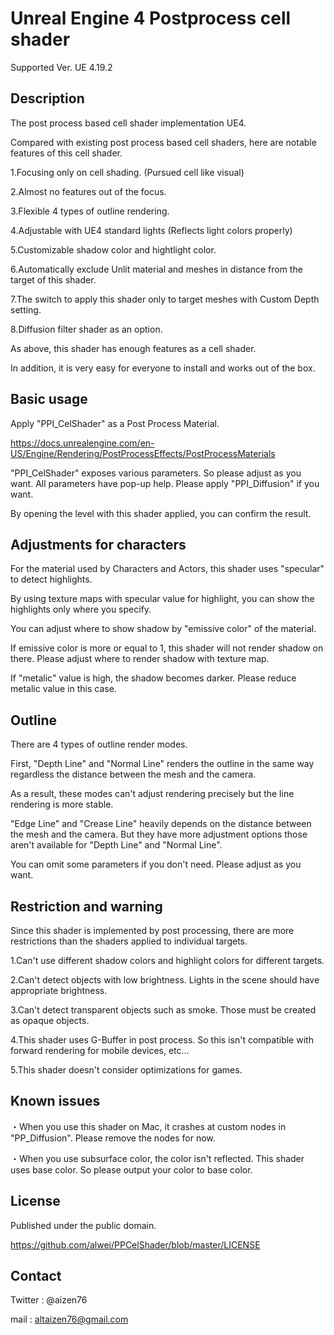 Unreal Engine 4 Postprocess cell shader
=======================================================
Supported Ver. UE 4.19.2


Description
------
The post process based cell shader implementation UE4.

Compared with existing post process based cell shaders, here are notable features of this cell shader.


1.Focusing only on cell shading. (Pursued cell like visual)

2.Almost no features out of the focus.

3.Flexible 4 types of outline rendering.

4.Adjustable with UE4 standard lights (Reflects light colors properly)

5.Customizable shadow color and hightlight color.

6.Automatically exclude Unlit material and meshes in distance from the target of this shader.

7.The switch to apply this shader only to target meshes with Custom Depth setting.

8.Diffusion filter shader as an option.


As above, this shader has enough features as a cell shader.

In addition, it is very easy for everyone to install and works out of the box.


Basic usage
------------------
Apply "PPI_CelShader" as a Post Process Material.

https://docs.unrealengine.com/en-US/Engine/Rendering/PostProcessEffects/PostProcessMaterials

"PPI_CelShader" exposes various parameters. So please adjust as you want.
All parameters have pop-up help.
Please apply "PPI_Diffusion" if you want.

By opening the level with this shader applied, you can confirm the result.


Adjustments for characters
--------------------
For the material used by Characters and Actors, this shader uses "specular" to detect highlights.

By using texture maps with specular value for highlight, you can show the highlights only where you specify.

You can adjust where to show shadow by "emissive color" of the material.

If emissive color is more or equal to 1, this shader will not render shadow on there. Please adjust where to render shadow with texture map.

If "metalic" value is high, the shadow becomes darker. Please reduce metalic value in this case.


Outline
------------
There are 4 types of outline render modes.

First, "Depth Line" and "Normal Line" renders the outline in the same way regardless the distance between the mesh and the camera.

As a result, these modes can't adjust rendering precisely but the line rendering is more stable.

"Edge Line" and "Crease Line" heavily depends on the distance between the mesh and the camera. But they have more adjustment options those aren't available for "Depth Line" and "Normal Line".

You can omit some parameters if you don't need. Please adjust as you want.


Restriction and warning
--------------
Since this shader is implemented by post processing, there are more restrictions than the shaders applied to individual targets.

1.Can't use different shadow colors and highlight colors for different targets.

2.Can't detect objects with low brightness. Lights in the scene should have appropriate brightness.

3.Can't detect transparent objects such as smoke. Those must be created as opaque objects.

4.This shader uses G-Buffer in post process. So this isn't compatible with forward rendering for mobile devices, etc...

5.This shader doesn't consider optimizations for games.


Known issues
-----------------
・When you use this shader on Mac, it crashes at custom nodes in "PP_Diffusion". Please remove the nodes for now.

・When you use subsurface color, the color isn't reflected. This shader uses base color. So please output your color to base color.


License
-------------------------
Published under the public domain.

https://github.com/alwei/PPCelShader/blob/master/LICENSE


Contact
------------------
Twitter : @aizen76

mail : altaizen76@gmail.com
